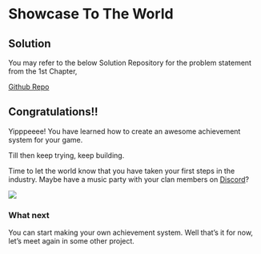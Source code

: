 # Showcase To The World

## Solution

You may refer to the below Solution Repository for the problem statement from the 1st Chapter,

[Github Repo](https://github.com/outscal/Battle-Tank-Project-Achievement-System/tree/Solution)

## Congratulations!!

Yipppeeee! You have learned how to create an awesome achievement system for your game.

Till then keep trying, keep building.

Time to let the world know that you have taken your first steps in the industry. Maybe have a music party with your clan members on [Discord](https://discord.com/invite/R4hfXhsWjN)?

![](https://media.giphy.com/media/ieh6CxZVNAMEHGQSkr/giphy.gif)

### What next

You can start making your own achievement system. Well that’s it for now, let’s meet again in some other project.
